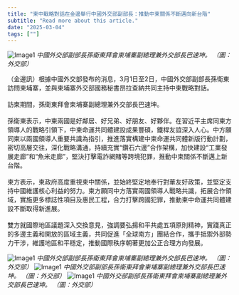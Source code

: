 ```yaml
---
title: "柬中戰略對話在金邊舉行中國外交部副部長：推動中柬關係不斷邁向新台階"
subtitle: "Read more about this article."
date: "2025-03-04"
tags: [""]
---
```


![Image1](/thumbnails/cambodia-china-dialogue.jpg "Meeting")
*中國外交部副部長孫衛東拜會柬埔寨副總理兼外交部長巴速坤。 （圖：外交部）*

（金邊訊）根據中國外交部發布的消息，3月1日至2日，中國外交部副部長孫衛東訪問柬埔寨，並與柬埔寨外交部國務秘書昂拉查納共同主持中柬戰略對話。<br/><br/>
訪柬期間，孫衛東拜會柬埔寨副總理兼外交部長巴速坤。<br/><br/>
孫衛東表示，中柬兩國是好鄰居、好兄弟、好朋友、好夥伴。在習近平主席同柬方領導人的戰略引領下，中柬命運共同體建設成果豐碩，鐵桿友誼深入人心。中方願同柬以兩國領導人重要共識為指引，推進落實構建中柬命運共同體新版行動計劃，密切高層交往，深化戰略溝通，持續充實“鑽石六邊”合作架構，加快建設“工業發展走廊”和“魚米走廊”，堅決打擊電詐網賭等跨境犯罪，推動中柬關係不斷邁上新台階。<br/><br/>
柬方表示，柬政府高度重視柬中關係，並始終堅定地奉行對華友好政策，並堅定支持中國維護核心利益的努力。柬方願同中方落實兩國領導人戰略共識，拓展合作領域，實施更多標誌性項目及惠民工程，合力打擊跨國犯罪，推動柬中命運共同體建設不斷取得新進展。<br/><br/>
雙方就國際地區議題深入交換意見，強調要弘揚和平共處五項原則精神，實踐真正的多邊主義和開放的區域主義，共同促進「全球南方」團結合作，攜手抵禦外部勢力干涉，維護地區和平穩定，推動國際秩序朝著更加公正合理方向發展。

![Image1](/images/cambodia-china-dialogue/img1.jpg "Meeting")
*中國外交部副部長孫衛東拜會柬埔寨副總理兼外交部長巴速坤。 （圖：外交部）*
![Image1](/images/cambodia-china-dialogue/img2.jpg "Meeting")
*中國外交部副部長孫衛東拜會柬埔寨副總理兼外交部長巴速坤。 （圖：外交部）*
![Image1](/images/cambodia-china-dialogue/img3.jpg "Meeting")
*中國外交部副部長孫衛東拜會柬埔寨副總理兼外交部長巴速坤。 （圖：外交部）*
